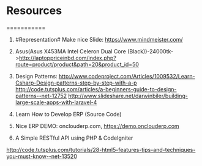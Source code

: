 # Resources
===========
1. #Representation#
  Make nice Slide: https://www.mindmeister.com/
2. Asus(Asus X453MA Intel Celeron Dual Core (Black))-24000tk->http://laptoppriceinbd.com/index.php?route=product/product&path=20&product_id=50

3. Design Patterns:
    http://www.codeproject.com/Articles/1009532/Learn-Csharp-Design-patterns-step-by-step-with-a-p
    http://code.tutsplus.com/articles/a-beginners-guide-to-design-patterns--net-12752
    http://www.slideshare.net/darwinbiler/building-large-scale-apps-with-laravel-4

4. Learn How to Develop ERP (Source Code)
5. Nice ERP DEMO: onclouderp.com, https://demo.onclouderp.com
6. A Simple RESTful API using PHP & CodeIgniter 

http://code.tutsplus.com/tutorials/28-html5-features-tips-and-techniques-you-must-know--net-13520
